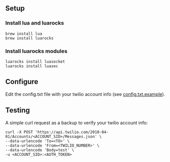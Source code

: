 ## Setup

### Install lua and luarocks
    brew install lua
    brew install luarocks

### Install luarocks modules
    luarocks install luasocket
    luarocks install luasec

## Configure
Edit the config.txt file with your twilio account info (see [config.txt.example](config.txt.example)).

## Testing
A simple curl request as a backup to verify your twilio account info:

    curl -X POST 'https://api.twilio.com/2010-04-01/Accounts/<ACCOUNT_SID>/Messages.json' \
    --data-urlencode 'To=<TO>' \
    --data-urlencode 'From=<TWILIO_NUMBER>' \
    --data-urlencode 'Body=test' \
    -u <ACCOUNT_SID>:<AUTH_TOKEN>
